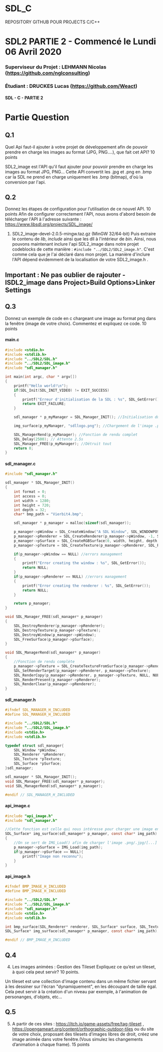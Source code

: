 # SDL_C
REPOSITORY GITHUB POUR PROJECTS C/C++

# SDL2 PARTIE 2 - Commencé le Lundi 06 Avril 2020
### Superviseur du Projet : LEHMANN Nicolas (https://github.com/nglconsulting)
### Étudiant : DRUCKES Lucas (https://github.com/Weact)
#### SDL - C - PARTIE 2

# Partie Question

## Q.1
Quel Api faut-il ajouter à votre projet de développement afin de pouvoir prendre en charge les images au format (JPG, PNG….), que fait cet API?
10 points

SDL2_image est l'API qu'il faut ajouter pour pouvoir prendre en charge les images au format JPG, PNG...
Cette API convertit les .jpg et .png en .bmp car la SDL ne prend en charge uniquement les .bmp (bitmap), d'où la conversion par l'api.

## Q.2
Donnez les étapes de configuration pour l’utilisation de ce nouvel API.
10 points
Afin de configurer correctement l'API, nous avons d'abord besoin de télécharger l'API à l'adresse suivante : https://www.libsdl.org/projects/SDL_image/
1. SDL2_image-devel-2.0.5-mingw.taz.gz (MinGW 32/64-bit)
Puis extraire le contenu de *lib*, *include* ainsi que les dll à l'intérieur de *bin*.
Ainsi, nous pouvons maintenant inclure l'api SDL2_image dans notre projet codeblocks de cette manière : `#include "../SDL2/SDL2_image.h"`.
C'est comme cela que je l'ai déclaré dans mon projet.
La manière d'inclure l'API dépend évidemment de la localisation de votre SDL2_image.h .
## Important : Ne pas oublier de rajouter -lSDL2_image dans Project>Build Options>Linker Settings

## Q.3
Donnez un exemple de code en c chargeant une image au format png dans la fenêtre (image de votre choix). Commentez et expliquez ce code.
10 points

#### main.c
```c
#include <stdio.h>
#include <stdlib.h>
#include "../SDL2/SDL.h"
#include "../SDL2/SDL_image.h"
#include "sdl_manager.h"

int main(int argc, char * argv[])
{
    printf("Hello world!\n");
    if(SDL_Init(SDL_INIT_VIDEO) != EXIT_SUCCESS)
    {
        printf("Erreur d'initialisation de la SDL : %s", SDL_GetError());
        return EXIT_FAILURE;
    }

    sdl_manager * p_myManager = SDL_Manager_INIT(); //Initialisation du SDL_Manager, donc de la fenêtre, du renderer, texture et surface

    img_surface(p_myManager, "sdllogo.png"); //Chargement de l'image .png et conversion en .bmp pour l'affichage

    SDL_ManagerRend(p_myManager); //Fonction de rendu complet
    SDL_Delay(2500); // Attente 2.5s
    SDL_Manager_FREE(p_myManager); //Détruit tout
    return 0;
}
```

#### sdl_manager.c
```c
#include "sdl_manager.h"

sdl_manager * SDL_Manager_INIT()
{
    int format = 0;
    int access = 0;
    int width = 1280;
    int height = 720;
    int depth = 32;
    char* bmp_path = "Vierbit4.bmp";

    sdl_manager * p_manager = malloc(sizeof(sdl_manager));

    p_manager->pWindow = SDL_CreateWindow("A SDL Window", SDL_WINDOWPOS_CENTERED, SDL_WINDOWPOS_CENTERED, width, height, SDL_WINDOW_RESIZABLE); //Create window
    p_manager->pRenderer = SDL_CreateRenderer(p_manager->pWindow, -1, SDL_RENDERER_ACCELERATED);
    p_manager->pSurface = SDL_CreateRGBSurface(0, width, height, depth, 0,  0,  0, 0);
	p_manager->pTexture = SDL_CreateTexture(p_manager->pRenderer, SDL_PIXELFORMAT_RGBA8888, SDL_TEXTUREACCESS_TARGET, width, height);

	if(p_manager->pWindow == NULL) //errors management
	{
		printf("Error creating the window : %s", SDL_GetError());
		return NULL;
	}
	if(p_manager->pRenderer == NULL) //errors management
	{
		printf("Error creating the renderer : %s", SDL_GetError());
		return NULL;
	}

	return p_manager;
}

void SDL_Manager_FREE(sdl_manager* p_manager)
{
    SDL_DestroyRenderer(p_manager->pRenderer);
    SDL_DestroyTexture(p_manager->pTexture);
    SDL_DestroyWindow(p_manager->pWindow);
    SDL_FreeSurface(p_manager->pSurface);
}

void SDL_ManagerRend(sdl_manager* p_manager)
{
    //Fonction de rendu complète
    p_manager->pTexture = SDL_CreateTextureFromSurface(p_manager->pRenderer, p_manager->pSurface);
    SDL_SetRenderTarget(p_manager->pRenderer, p_manager->pTexture);
    SDL_RenderCopy(p_manager->pRenderer, p_manager->pTexture, NULL, NULL);
    SDL_RenderPresent(p_manager->pRenderer);
    SDL_RenderClear(p_manager->pRenderer);
}
```
#### sdl_manager.h
```c
#ifndef SDL_MANAGER_H_INCLUDED
#define SDL_MANAGER_H_INCLUDED

#include "../SDL2/SDL.h"
#include "../SDL2/SDL_image.h"
#include <stdio.h>
#include <stdlib.h>

typedef struct sdl_manager{
	SDL_Window *pWindow;
	SDL_Renderer *pRenderer;
	SDL_Texture *pTexture;
	SDL_Surface *pSurface;
}sdl_manager;

sdl_manager * SDL_Manager_INIT();
void SDL_Manager_FREE(sdl_manager* p_manager);
void SDL_ManagerRend(sdl_manager* p_manager);

#endif // SDL_MANAGER_H_INCLUDED
```
#### api_image.c
```c
#include "api_image.h"
#include "sdl_manager.h"

//Cette fonction est celle qui nous intéresse pour charger une image en se servant de l'api SDL2_image
SDL_Surface* img_surface(sdl_manager* p_manager, const char* img_path)
{
    //On se sert de IMG_Load() afin de charger l'image .png/.jpg/[...] afin de l'afficher avec un rendu plus tard
    p_manager->pSurface = IMG_Load(img_path);
    if(p_manager->pSurface == NULL){
        printf("Image non reconnu");
    }
}
```
#### api_image.h
```c
#ifndef BMP_IMAGE_H_INCLUDED
#define BMP_IMAGE_H_INCLUDED

#include "../SDL2/SDL.h"
#include "../SDL2/SDL_image.h"
#include "sdl_manager.h"
#include <stdio.h>
#include <stdlib.h>

int bmp_surface(SDL_Renderer* renderer, SDL_Surface* surface, SDL_Texture* texture, int format, int access, int width, int height, const char* bmp_path);
SDL_Surface* img_surface(sdl_manager* p_manager, const char* img_path);

#endif // BMP_IMAGE_H_INCLUDED
```

## Q.4
4) Les images animées : Gestion des Tileset  Expliquez ce qu’est un tileset, à quoi cela peut servir?
10 points.

Un tileset est une collection d'image contenu dans un même fichier servant à les dessiner sur l'écran "dynamiquement", en les découpant de taille égal.
Cela peut servir à la création d'un niveau par exemple, à l'animation de personanges, d'objets, etc...

## Q.5
5) A partir de ces sites : https://itch.io/game-assets/free/tag-tileset , https://opengameart.org/content/orthographic-outdoor-tiles ou du site de votre choix, proposant des tilesets d’images libres de droit, créez une image animée dans votre fenêtre.(Vous simulez les changements d’animation à chaque frame).
15 points
